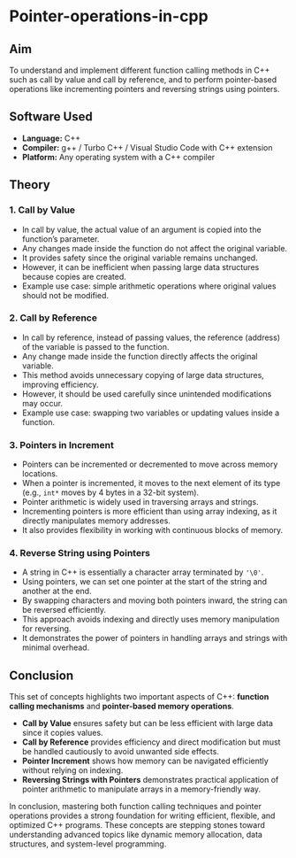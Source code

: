 # Pointer-operations-in-cpp



## Aim

To understand and implement different function calling methods in C++ such as call by value and call by reference, and to perform pointer-based operations like incrementing pointers and reversing strings using pointers.

## Software Used

* **Language:** C++
* **Compiler:** g++ / Turbo C++ / Visual Studio Code with C++ extension
* **Platform:** Any operating system with a C++ compiler

## Theory

### 1. Call by Value

* In call by value, the actual value of an argument is copied into the function’s parameter.
* Any changes made inside the function do not affect the original variable.
* It provides safety since the original variable remains unchanged.
* However, it can be inefficient when passing large data structures because copies are created.
* Example use case: simple arithmetic operations where original values should not be modified.

### 2. Call by Reference

* In call by reference, instead of passing values, the reference (address) of the variable is passed to the function.
* Any change made inside the function directly affects the original variable.
* This method avoids unnecessary copying of large data structures, improving efficiency.
* However, it should be used carefully since unintended modifications may occur.
* Example use case: swapping two variables or updating values inside a function.

### 3. Pointers in Increment

* Pointers can be incremented or decremented to move across memory locations.
* When a pointer is incremented, it moves to the next element of its type (e.g., `int*` moves by 4 bytes in a 32-bit system).
* Pointer arithmetic is widely used in traversing arrays and strings.
* Incrementing pointers is more efficient than using array indexing, as it directly manipulates memory addresses.
* It also provides flexibility in working with continuous blocks of memory.

### 4. Reverse String using Pointers

* A string in C++ is essentially a character array terminated by `'\0'`.
* Using pointers, we can set one pointer at the start of the string and another at the end.
* By swapping characters and moving both pointers inward, the string can be reversed efficiently.
* This approach avoids indexing and directly uses memory manipulation for reversing.
* It demonstrates the power of pointers in handling arrays and strings with minimal overhead.

## Conclusion

This set of concepts highlights two important aspects of C++: **function calling mechanisms** and **pointer-based memory operations**.

* **Call by Value** ensures safety but can be less efficient with large data since it copies values.
* **Call by Reference** provides efficiency and direct modification but must be handled cautiously to avoid unwanted side effects.
* **Pointer Increment** shows how memory can be navigated efficiently without relying on indexing.
* **Reversing Strings with Pointers** demonstrates practical application of pointer arithmetic to manipulate arrays in a memory-friendly way.

In conclusion, mastering both function calling techniques and pointer operations provides a strong foundation for writing efficient, flexible, and optimized C++ programs. These concepts are stepping stones toward understanding advanced topics like dynamic memory allocation, data structures, and system-level programming.

